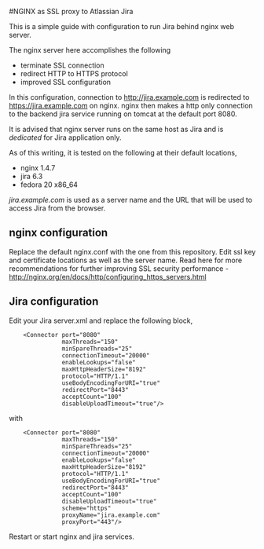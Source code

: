 #NGINX as SSL proxy to Atlassian Jira

This is a simple guide with configuration to run Jira behind nginx web server.

The nginx server here accomplishes the following 

* terminate SSL connection
* redirect HTTP to HTTPS protocol
* improved SSL configuration

In this configuration, connection to http://jira.example.com is redirected to https://jira.example.com on nginx. nginx then makes a http only connection to the backend jira service running on tomcat at the default port 8080.

It is advised that nginx server runs on the same host as Jira and is _dedicated_ for Jira application only.

As of this writing, it is tested on the following at their default locations,

* nginx 1.4.7
* jira 6.3
* fedora 20 x86_64 

_jira.example.com_ is used as a server name and the URL that will be used to access Jira from the browser.

nginx configuration
-------------------
Replace the default nginx.conf with the one from this repository. Edit ssl key and certificate locations as well as the server name. Read here for more recommendations for further improving SSL security performance - http://nginx.org/en/docs/http/configuring_https_servers.html

Jira configuration
------------------
Edit your Jira server.xml and replace the following block,

        <Connector port="8080"
                   maxThreads="150"
                   minSpareThreads="25"
                   connectionTimeout="20000"
                   enableLookups="false"
                   maxHttpHeaderSize="8192"
                   protocol="HTTP/1.1"
                   useBodyEncodingForURI="true"
                   redirectPort="8443"
                   acceptCount="100"
                   disableUploadTimeout="true"/>


with 

        <Connector port="8080"
                   maxThreads="150"
                   minSpareThreads="25"
                   connectionTimeout="20000"
                   enableLookups="false"
                   maxHttpHeaderSize="8192"
                   protocol="HTTP/1.1"
                   useBodyEncodingForURI="true"
                   redirectPort="8443"
                   acceptCount="100"
                   disableUploadTimeout="true"
                   scheme="https"
                   proxyName="jira.example.com"
                   proxyPort="443"/>


Restart or start nginx and jira services.
